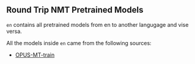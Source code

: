 ## Round Trip NMT Pretrained Models

`en` contains all pretrained models from en to another langugage and vise versa. 

All the models inside `en` came from the following sources:
- [OPUS-MT-train](https://github.com/Helsinki-NLP/OPUS-MT-train) 


